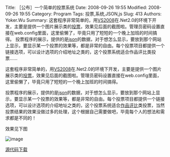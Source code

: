 ﻿Title: ［公布］一个简单的投票系统
Date: 2008-09-26 19:55
Modified: 2008-09-26 19:55
Category: Program
Tags: 投票,系统,JSON,js
Slug: 413
Authors: Yoker.Wu
Summary: 
    这套程序非常简单的，用[VS2008](http://www.google.com/search?q=VS2008&sa=%E6%90%9C%E7%B4%A2&client=pub-9809305251274649&forid=1&prog=aff&ie=UTF-8&oe=UTF-8)在.Net2.0的环境下开发，主要是提供一个图片展示类的[投票](http://www.google.com/search?q=%E6%8A%95%E7%A5%A8&sa=%E6%90%9C%E7%B4%A2&client=pub-9809305251274649&forid=1&prog=aff&ie=UTF-8&oe=UTF-8)，效果见后面的截图啦。管理员密码设置直接在web.config里面，这里偷懒了，毕竟只用了短短的一个晚上加班的时间搞得。
    投票程序的展示，提供的是[json](http://www.google.com/search?q=json&sa=%E6%90%9C%E7%B4%A2&client=pub-9809305251274649&forid=1&prog=aff&ie=UTF-8&oe=UTF-8)的数据，对于想怎么显示，要放到那个网站上显示，要显示某一个投票的效果等，都是非常的自由。每个投票项目都提供一个链接选项，可以设计选项的介绍地址之类的，这个投票系统适合作品评比类投票......


这套程序非常简单的，用[VS2008](http://www.google.com/search?q=VS2008&sa=%E6%90%9C%E7%B4%A2&client=pub-9809305251274649&forid=1&prog=aff&ie=UTF-8&oe=UTF-8)在.Net2.0的环境下开发，主要是提供一个图片展示类的[投票](http://www.google.com/search?q=%E6%8A%95%E7%A5%A8&sa=%E6%90%9C%E7%B4%A2&client=pub-9809305251274649&forid=1&prog=aff&ie=UTF-8&oe=UTF-8)，效果见后面的截图啦。管理员密码设置直接在web.config里面，这里偷懒了，毕竟只用了短短的一个晚上加班的时间搞得。

投票程序的展示，提供的是[json](http://www.google.com/search?q=json&sa=%E6%90%9C%E7%B4%A2&client=pub-9809305251274649&forid=1&prog=aff&ie=UTF-8&oe=UTF-8)的数据，对于想怎么显示，要放到那个网站上显示，要显示某一个投票的效果等，都是非常的自由。每个投票项目都提供一个链接选项，可以设计选项的介绍地址之类的，这个投票系统适合[作品评比](http://www.google.com/search?q=%E4%BD%9C%E5%93%81%E8%AF%84%E6%AF%94&sa=%E6%90%9C%E7%B4%A2&client=pub-9809305251274649&forid=1&prog=aff&ie=UTF-8&oe=UTF-8)类投票，当然投票结果的效果没做过多的处理，这个根据自己需要做吧，毕竟每个人的想法和需求都是不同的！

效果见下图

![image](/attachments/month_0809/j2008926195244.jpg)

[源代码下载](/attachments/month_0809/votesystem.rar)